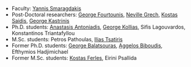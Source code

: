 * Faculty: [Yannis Smaragdakis](https://yanniss.github.io/) 
* Post-Doctoral researchers: [George Fourtounis](http://www.softlab.ntua.gr/%7Egfour/), [Neville Grech](https://www.nevillegrech.com/), [Kostas Saidis](http://cgi.di.uoa.gr/%7Esaiko/), [George Kastrinis](http://gkastrinis.info/)
* Ph.D. students: [Anastasis Antoniadis](https://anantoni.github.io), [George Kollias](https://gr.linkedin.com/in/kolliasgeorgios), Sifis Lagouvardos, Konstantinos Triantafyllou
* M.Sc. students: Petros Pathoulas, [Ilias Tsatiris](https://iliastsa.github.io/)
* Former Ph.D. students: [George Balatsouras](http://gbalats.github.io/), [Aggelos Biboudis](http://biboudis.github.io/), Efthymios Hadjimichael
* Former M.Sc. students: [Kostas Ferles](https://kferles.github.io/), Eirini Psallida
